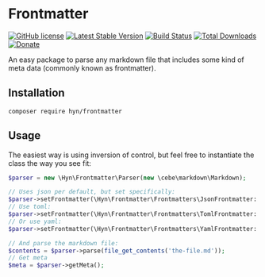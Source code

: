 # Frontmatter

[![GitHub license](https://img.shields.io/badge/license-MIT-blue.svg)](https://raw.githubusercontent.com/hyn/frontmatter/license.md)
[![Latest Stable Version](https://img.shields.io/packagist/v/hyn/frontmatter.svg)](https://github.com/hyn/frontmatter)
[![Build Status](https://img.shields.io/travis/hyn/frontmatter/master.svg?maxAge=2592000&style=flat-square)](https://travis-ci.org/hyn/frontmatter)
[![Total Downloads](https://img.shields.io/packagist/dt/hyn/frontmatter.svg)](https://github.com/hyn/frontmatter)
[![Donate](https://img.shields.io/badge/paypal-donate-yellow.svg)](https://paypal.me/luceos)

An easy package to parse any markdown file that includes some kind of meta data (commonly known as frontmatter).

## Installation

```shell
composer require hyn/frontmatter
```

## Usage

The easiest way is using inversion of control, but feel free to instantiate the class the way you see fit:

```php
$parser = new \Hyn\Frontmatter\Parser(new \cebe\markdown\Markdown);

// Uses json per default, but set specifically:
$parser->setFrontmatter(\Hyn\Frontmatter\Frontmatters\JsonFrontmatter::class);
// Use toml:
$parser->setFrontmatter(\Hyn\Frontmatter\Frontmatters\TomlFrontmatter::class);
// Or use yaml:
$parser->setFrontmatter(\Hyn\Frontmatter\Frontmatters\YamlFrontmatter::class);

// And parse the markdown file:
$contents = $parser->parse(file_get_contents('the-file.md'));
// Get meta
$meta = $parser->getMeta();
```

